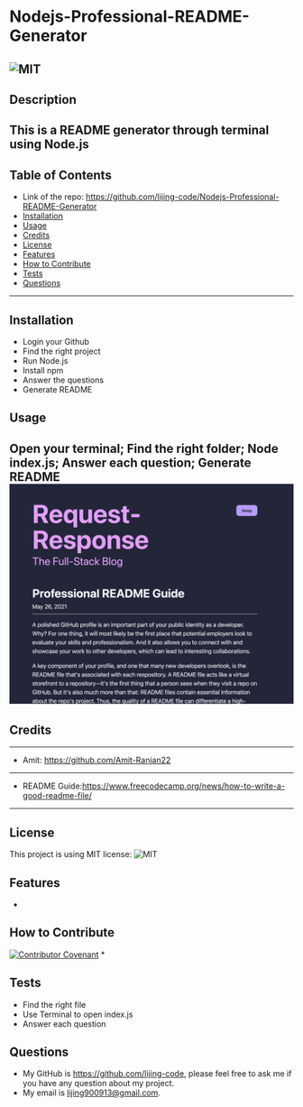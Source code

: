 # Nodejs-Professional-README-Generator
  ![MIT](https://img.shields.io/static/v1?label=license&message=MIT&color=brightgreen&style=plastic&logo=appveyor)
  ---
  ## Description
  This is a README generator through terminal using Node.js
  ---
  ## Table of Contents 
  - Link of the repo: https://github.com/lijing-code/Nodejs-Professional-README-Generator
  - [Installation](#installation)
  - [Usage](#usage)
  - [Credits](#credits)
  - [License](#license)
  - [Features](#license)
  - [How to Contribute](#license)
  - [Tests](#license)
  - [Questions](#license)
  ---
  ## Installation
  * Login your Github
*  Find the right project
*  Run Node.js
*  Install npm
*  Answer the questions
*  Generate README

  ## Usage
  Open your terminal; Find the right folder; Node index.js; Answer each question; Generate README
  ![screenshot](./img.png)
  ---
  ## Credits
  ---
  * Amit: https://github.com/Amit-Ranjan22

  ---
  * README Guide:https://www.freecodecamp.org/news/how-to-write-a-good-readme-file/

  ---
  ## License
  This project is using MIT license:
  ![MIT](https://img.shields.io/static/v1?label=license&message=MIT&color=brightgreen&style=plastic&logo=appveyor)
  ## Features
  * 

  ## How to Contribute
  [![Contributor Covenant](https://img.shields.io/badge/Contributor%20Covenant-2.1-4baaaa.svg)](code_of_conduct.md)
  * 

  ## Tests
  * Find the right file
*  Use Terminal to open index.js
*  Answer each question

  ## Questions
  - My GitHub is https://github.com/lijing-code, please feel free to ask me if you have any question about my project.
  - My email is lijing900913@gmail.com.
